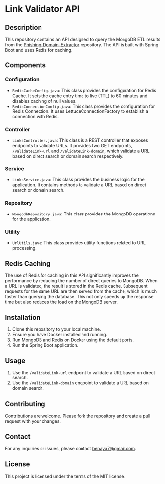 # Link Validator API

## Description
This repository contains an API designed to query the MongoDB ETL results from the [Phishing-Domain-Extractor](https://github.com/benayat/Phishing-Domain-Extractor) repository. The API is built with Spring Boot and uses Redis for caching.

## Components

### Configuration
- `RedisCacheConfig.java`: This class provides the configuration for Redis Cache. It sets the cache entry time to live (TTL) to 60 minutes and disables caching of null values.
- `RedisConnectionConfig.java`: This class provides the configuration for Redis Connection. It uses LettuceConnectionFactory to establish a connection with Redis.

### Controller
- `LinksController.java`: This class is a REST controller that exposes endpoints to validate URLs. It provides two GET endpoints, `/validateLink-url` and `/validateLink-domain`, which validate a URL based on direct search or domain search respectively.

### Service
- `LinksService.java`: This class provides the business logic for the application. It contains methods to validate a URL based on direct search or domain search.

### Repository
- `MongodbRepository.java`: This class provides the MongoDB operations for the application.

### Utility
- `UrlUtils.java`: This class provides utility functions related to URL processing.

## Redis Caching
The use of Redis for caching in this API significantly improves the performance by reducing the number of direct queries to MongoDB. When a URL is validated, the result is stored in the Redis cache. Subsequent requests for the same URL are then served from the cache, which is much faster than querying the database. This not only speeds up the response time but also reduces the load on the MongoDB server.

## Installation

1. Clone this repository to your local machine.
2. Ensure you have Docker installed and running.
3. Run MongoDB and Redis on Docker using the default ports.
4. Run the Spring Boot application.

## Usage

1. Use the `/validateLink-url` endpoint to validate a URL based on direct search.
2. Use the `/validateLink-domain` endpoint to validate a URL based on domain search.

## Contributing

Contributions are welcome. Please fork the repository and create a pull request with your changes.

## Contact
For any inquiries or issues, please contact [benaya7@gmail.com](mailto:benaya7@gmail.com).

## License

This project is licensed under the terms of the MIT license.